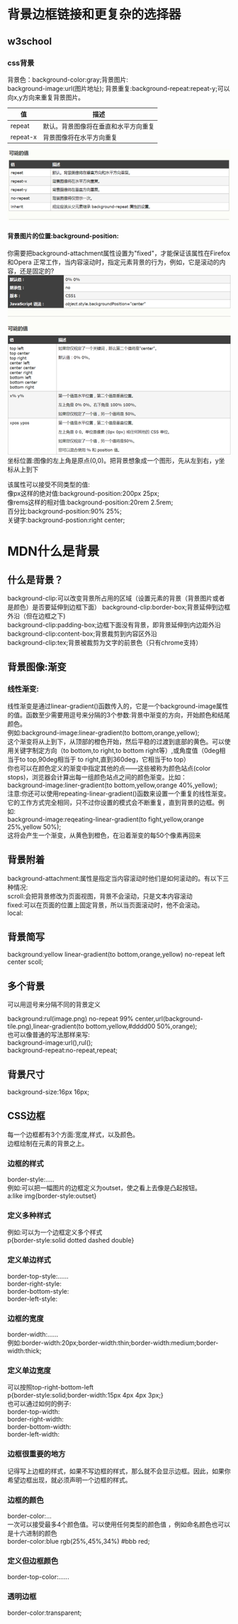 # 背景边框链接和更复杂的选择器
## w3school
### css背景
  背景色：background-color:gray;背景图片:  
  background-image:url(图片地址); 背景重复:background-repeat:repeat-y;可以向x,y方向来重复背景图片。

  值|描述
  ---|---
  repeat|默认。背景图像将在垂直和水平方向重复
  repeat-x|背景图像将在水平方向重复


  ![Alt text](images/b_css.png)
  #### 背景图片的位置:background-position:
  你需要把background-attachment属性设置为"fixed"，才能保证该属性在Firefox和Opera 正常工作，当内容滚动时，指定元素背景的行为，例如，它是滚动的内容，还是固定的?
  ![Alt text](images/css_b.png)  
  坐标位置:图像的左上角是原点(0,0)。把背景想象成一个图形，先从左到右，y坐标从上到下  

  该属性可以接受不同类型的值:  
  像px这样的绝对值:background-position:200px 25px;  
  像rems这样的相对值:background-position:20rem 2.5rem;  
  百分比:background-position:90%  25%;  
  关键字:background-postion:right center;  


# MDN什么是背景
## 什么是背景？
background-clip:可以改变背景所占用的区域（设置元素的背景（背景图片或者是颜色）是否要延伸到边框下面）
background-clip:border-box;背景延伸到边框外沿（但在边框之下)  
background-clip:padding-box;边框下面没有背景，即背景延伸到内边距外沿  
background-clip:content-box;背景裁剪到内容区外沿  
background-clip:tex;背景被裁剪为文字的前景色（只有chrome支持）  
## 背景图像:渐变  
### 线性渐变:  
线性渐变是通过linear-gradient()函数传入的，它是一个background-image属性的值。函数至少需要用逗号来分隔的3个参数:背景中渐变的方向，开始颜色和结尾颜色。  
例如:background-image:linear-gradient(to bottom,orange,yellow);  
这个渐变将从上到下，从顶部的橙色开始，然后平稳的过渡到底部的黄色。可以使用关键字制定方向（to bottom,to right,to bottom right等）,或角度值（0deg相当于to top,90deg相当于  to right,直到360deg，它相当于to top）  
你也可以在颜色定义的渐变中指定其他的点——这些被称为颜色站点(color stops)，浏览器会计算出每一组颜色站点之间的颜色渐变。比如：  
background-image:liner-gradient(to bottom,yellow,orange 40%,yellow);  
注意:你还可以使用repeating-linear-gradient()函数来设置一个重复的线性渐变。它的工作方式完全相同，只不过你设置的模式会不断重复，直到背景的边框。例如:  
background-image:reqeating-linear-gradient(to fight,yellow,orange 25%,yellow 50%);  
这将会产生一个渐变，从黄色到橙色，在沿着渐变的每50个像素再回来  
## 背景附着  
background-attachment:属性是指定当内容滚动时他们是如何滚动的。有以下三种情况:  
scroll:会把背景修改为页面视图，背景不会滚动，只是文本内容滚动  
fixed:可以在页面的位置上固定背景，所以当页面滚动时，他不会滚动。  
local:  
## 背景简写  
background:yellow linear-gradient(to bottom,orange,yellow) no-repeat left center scoll;  
## 多个背景  
可以用逗号来分隔不同的背景定义  

background:rul(image.png) no-repeat 99% center,url(background-tile.png),linear-gradient(to bottom,yellow,#dddd00 50%,orange);  
也可以像普通的写法那样来写:  
background-image:url(),rul();  
background-repeat:no-repeat,repeat;  
## 背景尺寸  
background-size:16px 16px;  
## CSS边框  
每一个边框都有3个方面:宽度,样式，以及颜色。  
边框绘制在元素的背景之上。  
### 边框的样式  
border-style:.....  
例如:可以把一幅图片的边框定义为outset，使之看上去像是凸起按钮。  
a:like img{border-style:outset}  
### 定义多种样式  
例如:可以为一个边框定义多个样式  
p{border-style:solid dotted dashed double}  
### 定义单边样式  
border-top-style:......  
border-right-style:  
border-bottom-style:  
border-left-style:  
### 边框的宽度  
border-width:......  
例如:border-width:20px;border-width:thin;border-width:medium;border-width:thick;  
### 定义单边宽度  
可以按照top-right-bottom-left  
p{border-style:solid;border-width:15px 4px 4px 3px;}  
也可以通过如何的例子:  
border-top-width:  
border-right-width:  
border-bottom-width:  
border-left-width:  
### 边框很重要的地方  
记得写上边框的样式，如果不写边框的样式，那么就不会显示边框。因此，如果你希望边框出现，就必须声明一个边框的样式。  
### 边框的颜色  
border-color:...  
一次可以接受最多4个颜色值。可以使用任何类型的颜色值 ，例如命名颜色也可以是十六进制的颜色  
border-color:blue rgb(25%,45%,34%) #bbb red;  
### 定义但边框颜色  
border-top-color:......  
### 透明边框  
border-color:transparent;  



 
